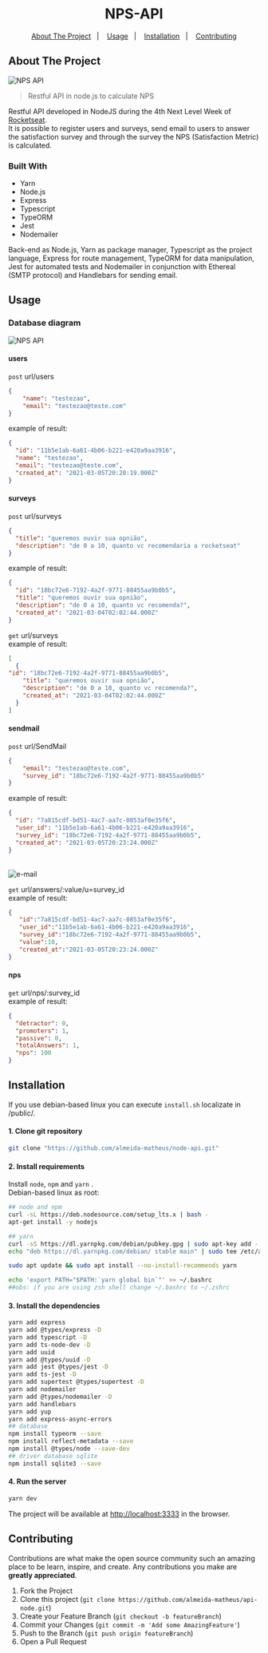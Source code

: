 <h1 align="center">NPS-API</h1>

<p align="center">
  <a href="#about-the-project">About The Project</a>&nbsp;&nbsp;&nbsp;|&nbsp;&nbsp;&nbsp;
  <a href="#usage">Usage</a>&nbsp;&nbsp;&nbsp;|&nbsp;&nbsp;&nbsp;
  <a href="#installation">Installation</a>&nbsp;&nbsp;&nbsp;|&nbsp;&nbsp;&nbsp;
  <a href="#contributing">Contributing</a>
</p>

<!-- ABOUT THE PROJECT -->
## About The Project

<img src="./public/assets/main.png" alt="NPS API">

> Restful API in node.js to calculate NPS

Restful API developed in NodeJS during the 4th Next Level Week of [Rocketseat](https://rocketseat.com.br/).<br>It is possible to register users and surveys, send email to users to answer the satisfaction survey and through the survey the NPS (Satisfaction Metric) is calculated.

<!-- API Restful desenvolvida em NodeJS durante a 4º Next Level Week da [Rocketseat](https://rocketseat.com.br/).<br> Nela é possível cadastrar usuários e pesquisas, contem uma função de envio de e-mail para os usuários responderem a pesquisa de satisfação e através da pesquisa é realizado o cálculo do NPS (Métrica de satisfação). -->

<!-- <br> -->

### Built With

* Yarn
* Node.js
* Express
* Typescript
* TypeORM
* Jest
* Nodemailer

Back-end as Node.js, Yarn as package manager, Typescript as the project language, Express for route management, TypeORM for data manipulation, Jest for automated tests and Nodemailer in conjunction with Ethereal (SMTP protocol) and Handlebars for sending email.

<!-- Back-end com Node.js, Yarn como gerenciador de pacotes, Typescript como a linguagem do projeto, Express para gerenciamento das rotas, TypeORM para manipulação dos dados, Jest para testes automatizados e Nodemailer em conjunto com o Ethereal (protocolo SMTP) e Handlebars para o envio de e-mail. -->

<!-- USAGE -->
## Usage

### Database diagram

<img src="./public/assets/database.png" alt="NPS API">
<br>

#### **users**
```post``` url/users
```json
{
	"name": "testezao",
	"email": "testezao@teste.com"
}
```
example of result:
```json
{
  "id": "11b5e1ab-6a61-4b06-b221-e420a9aa3916",
  "name": "testezao",
  "email": "testezao@teste.com",
  "created_at": "2021-03-05T20:20:19.000Z"
}
```
#### **surveys**
```post``` url/surveys
```json
{
  "title": "queremos ouvir sua opnião",
  "description": "de 0 a 10, quanto vc recomendaria a rocketseat"
}
```
example of result:

```json
{
  "id": "18bc72e6-7192-4a2f-9771-88455aa9b0b5",
  "title": "queremos ouvir sua opnião",
  "description": "de 0 a 10, quanto vc recomenda?",
  "created_at": "2021-03-04T02:02:44.000Z"
}
```
```get``` url/surveys <br>
example of result:
```json
[
  {
"id": "18bc72e6-7192-4a2f-9771-88455aa9b0b5",
    "title": "queremos ouvir sua opnião",
    "description": "de 0 a 10, quanto vc recomenda?",
    "created_at": "2021-03-04T02:02:44.000Z"
  }
]
```
#### **sendmail**
```post``` url/SendMail
```json
{
	"email": "testezao@teste.com",
	"survey_id": "18bc72e6-7192-4a2f-9771-88455aa9b0b5"
}
```
example of result:
```json
{
  "id": "7a815cdf-bd51-4ac7-aa7c-0853af0e35f6",
  "user_id": "11b5e1ab-6a61-4b06-b221-e420a9aa3916",
  "survey_id": "18bc72e6-7192-4a2f-9771-88455aa9b0b5",
  "created_at": "2021-03-05T20:23:24.000Z"
}
```
<br>
<img src="./public/assets/sendemail.png" alt="e-mail">
<br>

```get``` url/answers/:value/u=survey_id <br>
example of result:

```json
{
   "id":"7a815cdf-bd51-4ac7-aa7c-0853af0e35f6",
   "user_id":"11b5e1ab-6a61-4b06-b221-e420a9aa3916",
   "survey_id":"18bc72e6-7192-4a2f-9771-88455aa9b0b5",
   "value":10,
   "created_at":"2021-03-05T20:23:24.000Z"
}
```

#### **nps**
```get``` url/nps/:survey_id <br>
example of result:
```json
{
  "detractor": 0,
  "promoters": 1,
  "passive": 0,
  "totalAnswers": 1,
  "nps": 100
}
```

<!-- INSTALATION -->
## Installation
If you use debian-based linux you can execute ```install.sh``` localizate in /public/.

#### 1. Clone git repository
```bash
git clone "https://github.com/almeida-matheus/node-api.git"
```

#### 2. Install requirements
Install ```node```, ```npm``` and ```yarn``` . </br>
Debian-based linux as root:
```bash
## node and npm
curl -sL https://deb.nodesource.com/setup_lts.x | bash -
apt-get install -y nodejs

## yarn
curl -sS https://dl.yarnpkg.com/debian/pubkey.gpg | sudo apt-key add -
echo "deb https://dl.yarnpkg.com/debian/ stable main" | sudo tee /etc/apt/sources.list.d/yarn.list

sudo apt update && sudo apt install --no-install-recommends yarn

echo 'export PATH="$PATH:`yarn global bin`"' >> ~/.bashrc
##obs: if you are using zsh shell change ~/.bashrc to ~/.zshrc
```

#### 3. Install the dependencies
```bash
yarn add express
yarn add @types/express -D
yarn add typescript -D
yarn add ts-node-dev -D
yarn add uuid
yarn add @types/uuid -D
yarn add jest @types/jest -D
yarn add ts-jest -D
yarn add supertest @types/supertest -D
yarn add nodemailer
yarn add @types/nodemailer -D
yarn add handlebars
yarn add yup
yarn add express-async-errors
## database
npm install typeorm --save
npm install reflect-metadata --save
npm install @types/node --save-dev
## driver database sqlite
npm install sqlite3 --save
```

#### 4. Run the server
```bash
yarn dev
```
The project will be available at [http://localhost:3333](http://localhost:3333) in the browser.

<!-- CONTRIBUTING -->
## Contributing

Contributions are what make the open source community such an amazing place to be learn, inspire, and create. Any contributions you make are **greatly appreciated**.

1. Fork the Project
2. Clone this project (`git clone https://github.com/almeida-matheus/api-node.git`)
3. Create your Feature Branch (`git checkout -b featureBranch`)
4. Commit your Changes (`git commit -m 'Add some AmazingFeature'`)
5. Push to the Branch (`git push origin featureBranch`)
6. Open a Pull Request

<!-- LICENSE -->
<!-- ## License

Distributed under the MIT License. See [LICENSE](LICENSE) for more information. -->

